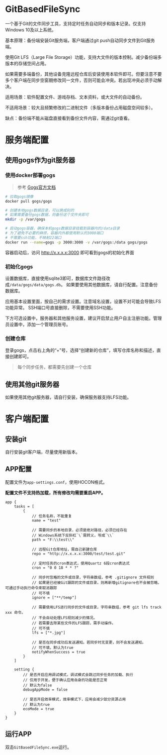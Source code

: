 ﻿# GitBasedFileSync

一个基于Git的文件同步工具，支持定时任务自动同步和版本记录。仅支持Windows 10及以上系统。

基本原理：备份端安装Git服务端，客户端通过git push自动同步文件到Git服务端。

使用Git LFS（Large File Storage）功能，支持大文件的版本控制。减少备份端多版本的存储空间占用。

如果需要多端备份，其他设备克隆远程仓库后安装使用本软件即可。但要注意不要多个客户端在同步空窗期修改同一文件，否则可能会冲突。若出现冲突必须手动解决。

适用场景：软件配置文件、游戏存档、文本资料，或大文件的自动备份。

不适用场景：较大且频繁修改的二进制文件（多版本备份占用磁盘空间较多）。

缺点：备份端不能从磁盘直接看到备份文件内容，需通过git查看。

# 服务端配置

## 使用gogs作为git服务器

### 使用docker部署gogs

> 参考 [Gogs官方文档](https://github.com/gogs/gogs/blob/main/docker/README.md)

```bash
# 拉取gogs镜像
docker pull gogs/gogs

# 创建本地gogs数据目录，可以换成别的
# 如果需要备份gogs数据，则备份这个文件夹即可
mkdir -p /var/gogs

# 启动gogs容器，确保本机gogs数据目录挂载到容器内的/data目录
# 为了避免不必要的麻烦，容器内外都使用默认的3000端口
# 不需要ssh功能，不映射22端口
docker run --name=gogs -p 3000:3000 -v /var/gogs:/data gogs/gogs
```

容器启动后，访问 http://x.x.x.x:3000 即可看到gogs的初始化界面

### 初始化gogs

设置数据库，直接使用sqlite3即可，数据库文件路径改成`/data/gogs/data/gogs.db`。
如果要使用其他数据库，请自行配置。注意备份数据库。

应用基本设置里面，按自己的需求设置。注意域名设置，设置不对可能会导致LFS功能异常。
SSH端口号直接删除，不需要使用SSH功能。

下方可选设置中，服务器和其他服务设置，建议开启禁止用户自主注册功能。管理员设置中，添加一个管理员账号。

### 创建仓库

登录gogs，点击右上角的“+”号，选择“创建新的仓库”，填写仓库名称和描述，直接创建即可。
> 每个同步任务，都需要先创建一个仓库

## 使用其他git服务器

如果使用其他git服务器，请自行安装，确保服务器支持LFS功能。

# 客户端配置

## 安装git

自行安装git客户端，尽量使用新版本。

## APP配置

配置文件为`app-settings.conf`，使用HOCON格式。

**配置文件不支持热加载，所有修改均需要重启APP。**

```hocon
app {
    tasks = [
        {
            // 任务名称，不能重复
            name = "test"

            // 需要同步的本地目录，必须是绝对路径，必须已经存在
            // Windows系统下反斜杠`\`需转义，写成`\\`
            path = "F:\\test\\"

            // 远程Git仓库地址，需自己新建仓库
            repo = "http://x.x.x.x:3000/test/test.git"

            // 定时任务的cron表达式，使用Quartz 6段cron表达式
            cron = "0 0 18 * * ?"

            // 同步时忽略的文件或目录，字符串数组，参考 .gitignore 文件规则
            // 如果是已经被Git跟踪的文件或目录，则再新增gitignore也不会被忽略，可通过手动执行命令来取消跟踪
            // 可不填
            ignore = ["**/temp"]

            // 需要使用LFS进行同步的文件或目录，字符串数组，参考 git lfs track xxx 命令。
            // 不会自动处理LFS规则减少的情况。
            // 若需要去除某些文件的LFS跟踪，需手动操作。
            // 可不填
            lfs = ["*.jpg"]

            // 是否在同步成功后发送通知。若同步时无变更，则不会发送通知。
            // 可不填，默认为true
            notifyWhenSuccess = true
        }
    ]

    setting {
        // 是否开启应用调试模式，调试模式会跳过同步任务的加载、执行
        // 仅用于开发，便于确认应用自身的功能是否正常
        // 默认为false
        debugAppMode = false

        // 是否开启效率模式，效率模式下，应用会减少部分资源占用
        // 默认为true
        ecoMode = true
    }
}
```

## 运行APP

双击`GitBasedFileSync.exe`运行。
